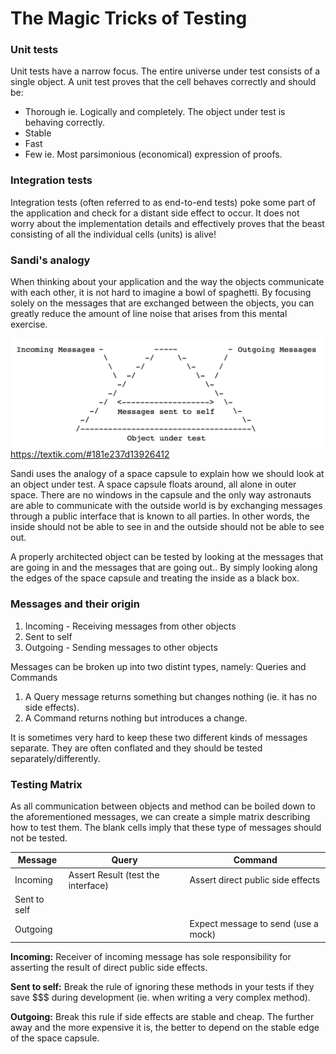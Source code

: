 # The Magic Tricks of Testing

### Unit tests
Unit tests have a narrow focus. The entire universe under test consists of a single object. A unit test proves that the cell behaves correctly and should be:

* Thorough ie. Logically and completely. The object under test is behaving correctly.
* Stable
* Fast
* Few ie. Most parsimonious (economical) expression of proofs.

### Integration tests
Integration tests (often referred to as end-to-end tests) poke some part of the application and check for a distant side effect to occur. It does not worry about the implementation details and effectively proves that the beast consisting of all the individual cells (units) is alive!

### Sandi's analogy
When thinking about your application and the way the objects communicate with each other, it is not hard to imagine a bowl of spaghetti. By focusing solely on the messages that are exchanged between the objects, you can greatly reduce the amount of line noise that arises from this mental exercise.

![Object represented as a space capsule](space_capsule.png)
https://textik.com/#181e237d13926412

Sandi uses the analogy of a space capsule to explain how we should look at an object under test. A space capsule floats around, all alone in outer space. There are no windows in the capsule and the only way astronauts are able to communicate with the outside world is by exchanging messages through a public interface that is known to all parties. In other words, the inside should not be able to see in and the outside should not be able to see out.

A properly architected object can be tested by looking at the messages that are going in and the messages that are going out.. By simply looking along the edges of the space capsule and treating the inside as a black box.

### Messages and their origin
1. Incoming - Receiving messages from other objects
1. Sent to self 
1. Outgoing - Sending messages to other objects

Messages can be broken up into two distint types, namely: Queries and Commands
1. A Query message returns something but changes nothing (ie. it has no side effects).
1. A Command returns nothing but introduces a change.

It is sometimes very hard to keep these two different kinds of messages separate. They are often conflated and they should be tested separately/differently.

### Testing Matrix
As all communication between objects and method can be boiled down to the aforementioned messages, we can create a simple matrix describing how to test them. The blank cells imply that these type of messages should not be tested.

| Message      | Query                              | Command
| ---          | ---                                | ---                                 |
| Incoming     | Assert Result (test the interface) | Assert direct public side effects   |
| Sent to self |                                    |                                     |
| Outgoing     |                                    | Expect message to send (use a mock) |

**Incoming:** Receiver of incoming message has sole responsibility for asserting the result of direct public side effects.

**Sent to self:** Break the rule of ignoring these methods in your tests if they save $$$ during development (ie. when writing a very complex method).

**Outgoing:** Break this rule if side effects are stable and cheap. The further away and the more expensive it is, the better to depend on the stable edge of the space capsule.


